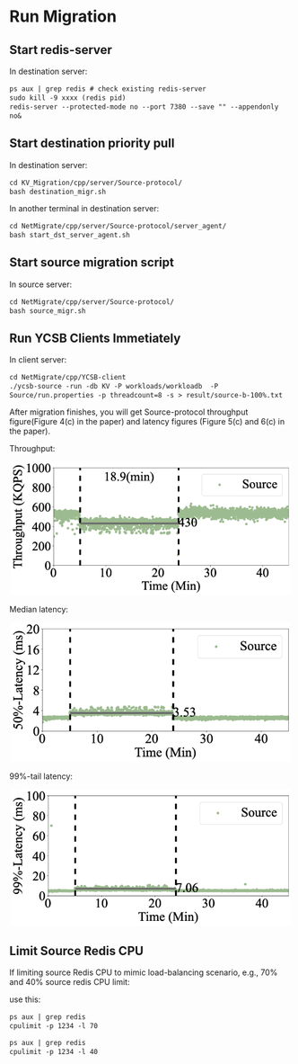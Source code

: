 # Run Migration  

## Start redis-server 
In destination server:
```
ps aux | grep redis # check existing redis-server
sudo kill -9 xxxx (redis pid)
redis-server --protected-mode no --port 7380 --save "" --appendonly no&
```


## Start destination priority pull 
In destination server:

```
cd KV_Migration/cpp/server/Source-protocol/
bash destination_migr.sh
```

In another terminal in destination server:
```
cd NetMigrate/cpp/server/Source-protocol/server_agent/
bash start_dst_server_agent.sh
```



## Start source migration script
In source server:
```
cd NetMigrate/cpp/server/Source-protocol/
bash source_migr.sh
```


## Run YCSB Clients Immetiately
In client server:

```
cd NetMigrate/cpp/YCSB-client
./ycsb-source -run -db KV -P workloads/workloadb  -P Source/run.properties -p threadcount=8 -s > result/source-b-100%.txt
```

After migration finishes, you will get Source-protocol throughput figure(Figure 4(c) in the paper) and latency figures (Figure 5(c) and 6(c) in the paper).

Throughput:

<p align="center">
  <img src="./figures/source-b-100.png" width="500">
</p>

Median latency:

<p align="center">
  <img src="./figures/source-5-100-50.png" width="500">
</p>

99%-tail latency:

<p align="center">
  <img src="./figures/source-5-100-99.png" width="500">
</p>


## Limit Source Redis CPU
If limiting source Redis CPU to mimic load-balancing scenario, e.g., 70% and 40% source redis CPU limit:

use this:
```
ps aux | grep redis
cpulimit -p 1234 -l 70
```

```
ps aux | grep redis
cpulimit -p 1234 -l 40
```

